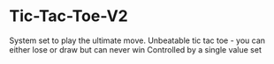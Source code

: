 # Tic-Tac-Toe-V2
System set to play the ultimate move. Unbeatable tic tac toe - you can either lose or draw but can never win
Controlled by a single value set
